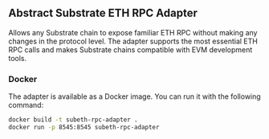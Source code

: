 ## Abstract Substrate ETH RPC Adapter

Allows any Substrate chain to expose familiar ETH RPC without making any changes in the protocol level. The adapter supports the most essential ETH RPC calls and makes Substrate chains compatible with EVM development tools.

### Docker

The adapter is available as a Docker image. You can run it with the following command:

```bash
docker build -t subeth-rpc-adapter .
docker run -p 8545:8545 subeth-rpc-adapter
```

